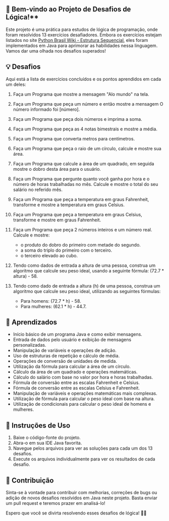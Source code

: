 ## 👋 Bem-vindo ao Projeto de Desafios de Lógica!**

Este projeto é uma prática para estudos de lógica de programação, onde foram resolvidos 13 exercícios desafiadores. Embora os exercícios estejam listados no site [Python Brasil Wiki - Estrutura Sequencial](https://wiki.python.org.br/EstruturaSequencial), eles foram implementados em Java para aprimorar as habilidades nessa linguagem. Vamos dar uma olhada nos desafios superados!

## 💡 Desafios

Aqui está a lista de exercícios concluídos e os pontos aprendidos em cada um deles:

1. Faça um Programa que mostre a mensagem "Alo mundo" na tela.

2. Faça um Programa que peça um número e então mostre a mensagem O número informado foi [número].

3. Faça um Programa que peça dois números e imprima a soma.

4. Faça um Programa que peça as 4 notas bimestrais e mostre a média.

5. Faça um Programa que converta metros para centímetros.

6. Faça um Programa que peça o raio de um círculo, calcule e mostre sua área.

7. Faça um Programa que calcule a área de um quadrado, em seguida mostre o dobro desta área para o usuário.

8. Faça um Programa que pergunte quanto você ganha por hora e o número de horas trabalhadas no mês. Calcule e mostre o total do seu salário no referido mês.

9. Faça um Programa que peça a temperatura em graus Fahrenheit, transforme e mostre a temperatura em graus Celsius.

10. Faça um Programa que peça a temperatura em graus Celsius, transforme e mostre em graus Fahrenheit.

11. Faça um Programa que peça 2 números inteiros e um número real. Calcule e mostre:
     - o produto do dobro do primeiro com metade do segundo.
     - a soma do triplo do primeiro com o terceiro.
     - o terceiro elevado ao cubo.

12. Tendo como dados de entrada a altura de uma pessoa, construa um algoritmo que calcule seu peso ideal, usando a seguinte fórmula: (72.7 * altura) - 58.

13. Tendo como dado de entrada a altura (h) de uma pessoa, construa um algoritmo que calcule seu peso ideal, utilizando as seguintes fórmulas:
     - Para homens: (72.7 * h) - 58.
     - Para mulheres: (62.1 * h) - 44.7.
  
## 📝 Aprendizados
   - Início básico de um programa Java e como exibir mensagens.
   - Entrada de dados pelo usuário e exibição de mensagens personalizadas.
   - Manipulação de variáveis e operações de adição.
   - Uso de estruturas de repetição e cálculo de média.
   - Operações de conversão de unidades de medida.
   - Utilização da fórmula para calcular a área de um círculo.
   - Cálculo da área de um quadrado e operações matemáticas.
   - Cálculo do salário com base no valor por hora e horas trabalhadas.
   - Fórmula de conversão entre as escalas Fahrenheit e Celsius.
   - Fórmula de conversão entre as escalas Celsius e Fahrenheit.
   - Manipulação de variáveis e operações matemáticas mais complexas.
   - Utilização de fórmula para calcular o peso ideal com base na altura.
   - Utilização de condicionais para calcular o peso ideal de homens e mulheres.

## 🚀 Instruções de Uso

1. Baixe o código-fonte do projeto.
2. Abra-o em sua IDE Java favorita.
3. Navegue pelos arquivos para ver as soluções para cada um dos 13 desafios.
4. Execute os arquivos individualmente para ver os resultados de cada desafio.

## 🎯 Contribuição

Sinta-se à vontade para contribuir com melhorias, correções de bugs ou adição de novos desafios resolvidos em Java neste projeto. Basta enviar um pull request e teremos prazer em analisá-lo!

Espero que você se divirta resolvendo esses desafios de lógica! 💪😄
